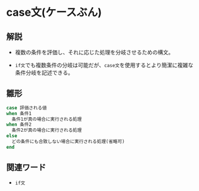 # case文(ケースぶん)  
## 解説  
* 複数の条件を評価し、それに応じた処理を分岐させるための構文。    
  
* `if文`でも複数条件の分岐は可能だが、`case文`を使用するとより簡潔に複雑な条件分岐を記述できる。  
  
## 雛形   
```ruby
case 評価される値
when 条件1
  条件1が真の場合に実行される処理
when 条件2
  条件2が真の場合に実行される処理
else
  どの条件にも合致しない場合に実行される処理(省略可)
end
```
## 関連ワード  
* `if文`
